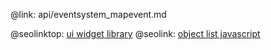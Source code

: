 @link: api/eventsystem_mapevent.md

@seolinktop: [ui widget library](https://webix.com)
@seolink: [object list javascript](https://webix.com/widget/list/)